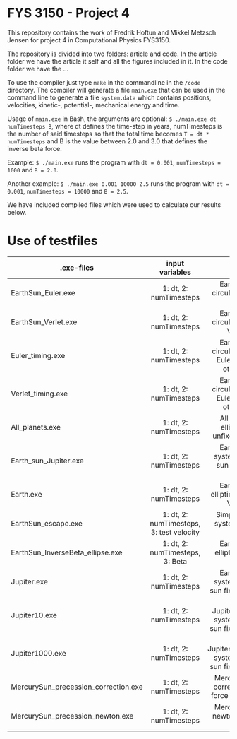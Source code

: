 # FYS 3150 - Project 4
This repository contains the work of Fredrik Hoftun and Mikkel Metzsch Jensen for project 4 in Computational Physics FYS3150. 

The repository is divided into two folders: article and code. In the article folder we have the article it self and all the figures included in it. In the code folder we have the 
...

To use the compiler just type `make` in the commandline in the `/code` directory.
The compiler will generate a file `main.exe` that can be used in the command line to generate a file `system.data` which contains positions, velocities, kinetic-, potential-, mechanical energy and time.

Usage of `main.exe` in Bash, the arguments are optional: `$ ./main.exe dt numTimesteps B`, where dt defines the time-step in years, numTimesteps is the number of said timesteps so that the total time becomes `T = dt * numTimesteps` and B is the value between 2.0 and 3.0 that defines the inverse beta force.

Example: `$ ./main.exe` runs the program with `dt = 0.001`, `numTimesteps = 1000` and `B = 2.0`.

Another example: `$ ./main.exe 0.001 10000 2.5` runs the program with `dt = 0.001`, `numTimesteps = 10000` and `B = 2.5`.

We have included compiled files which were used to calculate our results below.

# Use of testfiles
| .exe-files       | input variables     |  description | Compiler used |
| ------------- |:-------------:|:-------------:|:-------------:|
| EarthSun_Euler.exe | 1: dt, 2: numTimesteps | Earth-Sun system, circular orbit, sun fixed, Euler | Native macOS (Clang) |
| EarthSun_Verlet.exe | 1: dt, 2: numTimesteps | Earth-Sun system, circular orbit, sun fixed, Velocity Verlet | Clang |
| Euler_timing.exe | 1: dt, 2: numTimesteps | Earth-Sun system, circular orbit, sun fixed, Euler, no data output other than timing | Clang |
| Verlet_timing.exe | 1: dt, 2: numTimesteps| Earth-Sun system, circular orbit, sun fixed, Euler, no data output other than timing | Clang |
| All_planets.exe  | 1: dt, 2: numTimesteps | All planets system, elliptical orbit, sun unfixed, Velocity Verlet | GCC |
| Earth_sun_Jupiter.exe | 1: dt, 2: numTimesteps | Earth-Sun-Jupiter system, elliptical orbit, sun unfixed, Velocity Verlet | GCC |
| Earth.exe| 1: dt, 2: numTimesteps | Earth-Sun system, elliptical orbit, sun fixed, Velocity Verlet | GCC |
| EarthSun_escape.exe | 1: dt, 2: numTimesteps, 3: test velocity | Simplified Earth-Sun system to find escape velocity | Clang |
| EarthSun_InverseBeta_ellipse.exe | 1: dt, 2: numTimesteps, 3: Beta | Earth-Sun system, elliptical orbit, inverse beta force | Clang |
| Jupiter.exe | 1: dt, 2: numTimesteps | Earth-Sun-Jupiter system, elliptical orbit, sun fixed, Velocity Verlet | GCC |
| Jupiter10.exe | 1: dt, 2: numTimesteps | Earth-Sun-Jupiter_with_10x_mass system, elliptical orbit, sun fixed, Velocity Verlet | GCC |
| Jupiter1000.exe | 1: dt, 2: numTimesteps | Earth-Sun-Jupiter_with_1000x_mass system, elliptical orbit, sun fixed, Velocity Verlet | GCC |
| MercurySun_precession_correction.exe | 1: dt, 2: numTimesteps | Mercury-Sun system, corrected gravitational force (general relativity) | Clang |
| MercurySun_precession_newton.exe | 1: dt, 2: numTimesteps | Mercury-Sun system, newtonian gravitational force | Clang |

